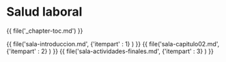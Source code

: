 # Salud laboral

{{ file('_chapter-toc.md') }}

{{ file('sala-introduccion.md',        {'itempart' : 1} ) }}
{{ file('sala-capitulo02.md',          {'itempart' : 2} ) }}
{{ file('sala-actividades-finales.md', {'itempart' : 3} ) }}

